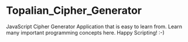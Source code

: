 # Topalian_Cipher_Generator
JavaScript Cipher Generator Application that is easy to learn from. Learn many important programming concepts here. Happy Scripting! :-)
